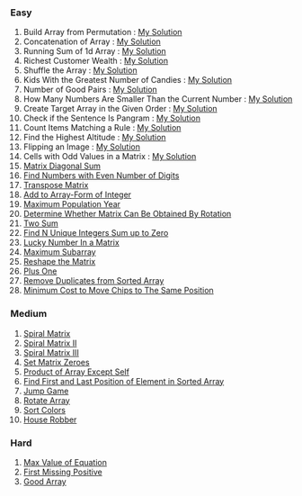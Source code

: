### Easy
1. Build Array from Permutation : [My Solution](https://leetcode.com/problems/build-array-from-permutation/submissions/1576848214)  
2. Concatenation of Array : [My Solution](https://leetcode.com/problems/concatenation-of-array/submissions/1576857660)  
3. Running Sum of 1d Array : [My Solution](https://leetcode.com/problems/running-sum-of-1d-array/submissions/1576861754)  
4. Richest Customer Wealth : [My Solution](https://leetcode.com/problems/richest-customer-wealth/submissions/1576870969)  
5. Shuffle the Array : [My Solution](https://leetcode.com/problems/shuffle-the-array/submissions/1576894401)  
6. Kids With the Greatest Number of Candies : [My Solution](https://leetcode.com/problems/kids-with-the-greatest-number-of-candies/submissions/1576914254)  
7. Number of Good Pairs : [My Solution](https://leetcode.com/problems/number-of-good-pairs/submissions/1576989591)  
8. How Many Numbers Are Smaller Than the Current Number : [My Solution](https://leetcode.com/problems/how-many-numbers-are-smaller-than-the-current-number/submissions/1576995104)  
9. Create Target Array in the Given Order : [My Solution](https://leetcode.com/problems/create-target-array-in-the-given-order/submissions/1578024588)  
10. Check if the Sentence Is Pangram : [My Solution](https://leetcode.com/problems/check-if-the-sentence-is-pangram/submissions/1578130972)  
11. Count Items Matching a Rule : [My Solution](https://leetcode.com/problems/count-items-matching-a-rule/submissions/1578152307)  
12. Find the Highest Altitude : [My Solution](https://leetcode.com/problems/find-the-highest-altitude/submissions/1578172703)  
13. Flipping an Image : [My Solution](https://leetcode.com/problems/flipping-an-image/submissions/1578198049)
14. Cells with Odd Values in a Matrix : [My Solution](https://leetcode.com/problems/cells-with-odd-values-in-a-matrix/submissions/1623742300/)
15. [Matrix Diagonal Sum](https://leetcode.com/problems/matrix-diagonal-sum/)
16. [Find Numbers with Even Number of Digits](https://leetcode.com/problems/find-numbers-with-even-number-of-digits/)
17. [Transpose Matrix](https://leetcode.com/problems/transpose-matrix/)
18. [Add to Array-Form of Integer](https://leetcode.com/problems/add-to-array-form-of-integer/)
19. [Maximum Population Year](https://leetcode.com/problems/maximum-population-year/)
20. [Determine Whether Matrix Can Be Obtained By Rotation](https://leetcode.com/problems/determine-whether-matrix-can-be-obtained-by-rotation/)
21. [Two Sum](https://leetcode.com/problems/two-sum/)
22. [Find N Unique Integers Sum up to Zero](https://leetcode.com/problems/find-n-unique-integers-sum-up-to-zero/)
23. [Lucky Number In a Matrix](https://leetcode.com/problems/lucky-numbers-in-a-matrix/)
24. [Maximum Subarray](https://leetcode.com/problems/maximum-subarray/)
25. [Reshape the Matrix](https://leetcode.com/problems/reshape-the-matrix/)
26. [Plus One](https://leetcode.com/problems/plus-one/)
27. [Remove Duplicates from Sorted Array](https://leetcode.com/problems/remove-duplicates-from-sorted-array/)
28. [Minimum Cost to Move Chips to The Same Position](https://leetcode.com/problems/minimum-cost-to-move-chips-to-the-same-position/)

### Medium
1. [Spiral Matrix](https://leetcode.com/problems/spiral-matrix/)
2. [Spiral Matrix II](https://leetcode.com/problems/spiral-matrix-ii/)
3. [Spiral Matrix III](https://leetcode.com/problems/spiral-matrix-iii/)
4. [Set Matrix Zeroes](https://leetcode.com/problems/set-matrix-zeroes/)
5. [Product of Array Except Self](https://leetcode.com/problems/product-of-array-except-self/)
6. [Find First and Last Position of Element in Sorted Array](https://leetcode.com/problems/find-first-and-last-position-of-element-in-sorted-array/)
7. [Jump Game](https://leetcode.com/problems/jump-game/)
8. [Rotate Array](https://leetcode.com/problems/rotate-array/)
9. [Sort Colors](https://leetcode.com/problems/sort-colors/)
10. [House Robber](https://leetcode.com/problems/house-robber/)

### Hard
1. [Max Value of Equation](https://leetcode.com/problems/max-value-of-equation/)
2. [First Missing Positive](https://leetcode.com/problems/first-missing-positive/)
3. [Good Array](https://leetcode.com/problems/check-if-it-is-a-good-array/)